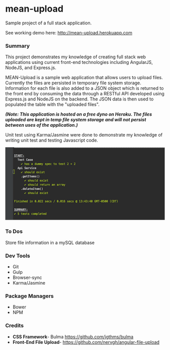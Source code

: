 # mean-upload
Sample project of a full stack application. 

See working demo here: http://mean-upload.herokuapp.com

### Summary
This project demonstrates my knowledge of creating full stack web applications using current front-end technologies
including AngularJS, NodeJS, and Express.js.

MEAN-Upload is a sample web application that allows users to upload files. Currently the files are persisted in temporary file system storage. Information for each file is also added to a JSON object which is returned to the front end by consuming the data through a RESTful API developed using Express.js and NodeJS on the backend. The JSON data is then used to populated the table with the "uploaded files". 

**_(Note: This application is hosted on a free dyno on Heroku. The files uploaded are kept in temp file system storage 
and will not persist between uses of the application.)_**

Unit test using Karma/Jasmine were done to demonstrate my knowledge of writing unit test and testing Javascript code.

![Alt text](/public/images/karma_console.png?raw=true "Karma Console Output")

### To Dos

Store file information in a mySQL database

### Dev Tools

+ Git
+ Gulp
+ Browser-sync
+ Karma/Jasmine

### Package Managers

+ Bower
+ NPM

### Credits
* **CSS Framework**-  Bulma https://github.com/jgthms/bulma
* **Front-End File Upload**- https://github.com/nervgh/angular-file-upload
